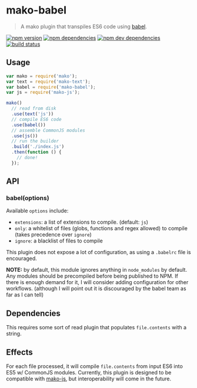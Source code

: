# mako-babel

> A mako plugin that transpiles ES6 code using [babel](http://babeljs.io/).

[![npm version](https://img.shields.io/npm/v/mako-babel.svg)](https://www.npmjs.com/package/mako-babel)
[![npm dependencies](https://img.shields.io/david/makojs/babel.svg)](https://david-dm.org/makojs/babel)
[![npm dev dependencies](https://img.shields.io/david/dev/makojs/babel.svg)](https://david-dm.org/makojs/babel#info=devDependencies)
[![build status](https://img.shields.io/travis/makojs/babel.svg)](https://travis-ci.org/makojs/babel)

## Usage

```js
var mako = require('mako');
var text = require('mako-text');
var babel = require('mako-babel');
var js = require('mako-js');

mako()
  // read from disk
  .use(text('js'))
  // compile ES6 code
  .use(babel())
  // assemble CommonJS modules
  .use(js())
  // run the builder
  .build('./index.js')
  .then(function () {
    // done!
  });
```

## API

### babel(options)

Available `options` include:
 - `extensions`: a list of extensions to compile. (default: `js`)
 - `only`: a whitelist of files (globs, functions and regex allowed) to compile (takes precedence over `ignore`)
 - `ignore`: a blacklist of files to compile

This plugin does not expose a lot of configuration, as using a `.babelrc` file is encouraged.

**NOTE:** by default, this module ignores anything in `node_modules` by default. Any modules should be precompiled
before being published to NPM. If there is enough demand for it, I will consider adding configuration for other
workflows. (although I will point out it is discouraged by the babel team as far as I can tell)

## Dependencies

This requires some sort of read plugin that populates `file.contents` with a string.

## Effects

For each file processed, it will compile `file.contents` from input ES6 into ES5 w/ CommonJS modules.
Currently, this plugin is designed to be compatible with [mako-js](https://github.com/makojs/js), but
interoperability will come in the future.
